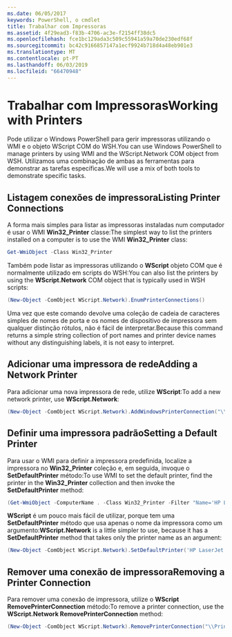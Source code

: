 ```yaml
---
ms.date: 06/05/2017
keywords: PowerShell, o cmdlet
title: Trabalhar com Impressoras
ms.assetid: 4f29ead3-f83b-4706-ac3e-f2154ff38dc5
ms.openlocfilehash: fce1bc129ada3c509c55941a59a70de230edf68f
ms.sourcegitcommit: bc42c9166857147a1ecf9924b718d4a48eb901e3
ms.translationtype: MT
ms.contentlocale: pt-PT
ms.lasthandoff: 06/03/2019
ms.locfileid: "66470948"
---
```

# <a name="working-with-printers"></a><span data-ttu-id="d6f6c-103">Trabalhar com Impressoras</span><span class="sxs-lookup"><span data-stu-id="d6f6c-103">Working with Printers</span></span>

<span data-ttu-id="d6f6c-104">Pode utilizar o Windows PowerShell para gerir impressoras utilizando o WMI e o objeto WScript COM do WSH.</span><span class="sxs-lookup"><span data-stu-id="d6f6c-104">You can use Windows PowerShell to manage printers by using WMI and the WScript.Network COM object from WSH.</span></span> <span data-ttu-id="d6f6c-105">Utilizamos uma combinação de ambas as ferramentas para demonstrar as tarefas específicas.</span><span class="sxs-lookup"><span data-stu-id="d6f6c-105">We will use a mix of both tools to demonstrate specific tasks.</span></span>

## <a name="listing-printer-connections"></a><span data-ttu-id="d6f6c-106">Listagem conexões de impressora</span><span class="sxs-lookup"><span data-stu-id="d6f6c-106">Listing Printer Connections</span></span>

<span data-ttu-id="d6f6c-107">A forma mais simples para listar as impressoras instaladas num computador é usar o WMI **Win32_Printer** classe:</span><span class="sxs-lookup"><span data-stu-id="d6f6c-107">The simplest way to list the printers installed on a computer is to use the WMI **Win32_Printer** class:</span></span>

```powershell
Get-WmiObject -Class Win32_Printer
```

<span data-ttu-id="d6f6c-108">Também pode listar as impressoras utilizando o **WScript** objeto COM que é normalmente utilizado em scripts do WSH:</span><span class="sxs-lookup"><span data-stu-id="d6f6c-108">You can also list the printers by using the **WScript.Network** COM object that is typically used in WSH scripts:</span></span>

```powershell
(New-Object -ComObject WScript.Network).EnumPrinterConnections()
```

<span data-ttu-id="d6f6c-109">Uma vez que este comando devolve uma coleção de cadeia de caracteres simples de nomes de porta e os nomes de dispositivo de impressora sem qualquer distinção rótulos, não é fácil de interpretar.</span><span class="sxs-lookup"><span data-stu-id="d6f6c-109">Because this command returns a simple string collection of port names and printer device names without any distinguishing labels, it is not easy to interpret.</span></span>

## <a name="adding-a-network-printer"></a><span data-ttu-id="d6f6c-110">Adicionar uma impressora de rede</span><span class="sxs-lookup"><span data-stu-id="d6f6c-110">Adding a Network Printer</span></span>

<span data-ttu-id="d6f6c-111">Para adicionar uma nova impressora de rede, utilize **WScript**:</span><span class="sxs-lookup"><span data-stu-id="d6f6c-111">To add a new network printer, use **WScript.Network**:</span></span>

```powershell
(New-Object -ComObject WScript.Network).AddWindowsPrinterConnection("\\Printserver01\Xerox5")
```

## <a name="setting-a-default-printer"></a><span data-ttu-id="d6f6c-112">Definir uma impressora padrão</span><span class="sxs-lookup"><span data-stu-id="d6f6c-112">Setting a Default Printer</span></span>

<span data-ttu-id="d6f6c-113">Para usar o WMI para definir a impressora predefinida, localize a impressora no **Win32_Printer** coleção e, em seguida, invoque o **SetDefaultPrinter** método:</span><span class="sxs-lookup"><span data-stu-id="d6f6c-113">To use WMI to set the default printer, find the printer in the **Win32_Printer** collection and then invoke the **SetDefaultPrinter** method:</span></span>

```powershell
(Get-WmiObject -ComputerName . -Class Win32_Printer -Filter "Name='HP LaserJet 5Si'").SetDefaultPrinter()
```

<span data-ttu-id="d6f6c-114">**WScript** é um pouco mais fácil de utilizar, porque tem uma **SetDefaultPrinter** método que usa apenas o nome da impressora como um argumento:</span><span class="sxs-lookup"><span data-stu-id="d6f6c-114">**WScript.Network** is a little simpler to use, because it has a **SetDefaultPrinter** method that takes only the printer name as an argument:</span></span>

```powershell
(New-Object -ComObject WScript.Network).SetDefaultPrinter('HP LaserJet 5Si')
```

## <a name="removing-a-printer-connection"></a><span data-ttu-id="d6f6c-115">Remover uma conexão de impressora</span><span class="sxs-lookup"><span data-stu-id="d6f6c-115">Removing a Printer Connection</span></span>

<span data-ttu-id="d6f6c-116">Para remover uma conexão de impressora, utilize o **WScript RemovePrinterConnection** método:</span><span class="sxs-lookup"><span data-stu-id="d6f6c-116">To remove a printer connection, use the **WScript.Network RemovePrinterConnection** method:</span></span>

```powershell
(New-Object -ComObject WScript.Network).RemovePrinterConnection("\\Printserver01\Xerox5")
```
